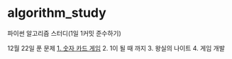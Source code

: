 # algorithm_study
파이썬 알고리즘 스터디(1일 1커밋 준수하기)

12월 22일 푼 문제
  [1. 숫자 카드 게임](https://github.com/8282qwe/algorithm_study/blob/master/구현/게임%20개발(p.118).py)
  2. 1이 될 때 까지
  3. 왕실의 나이트
  4. 게임 개발
